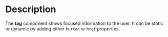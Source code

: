 # Description

The **tag** component shows focused information to the user. It can be static or dynamic by adding either `button` or `href` properties.